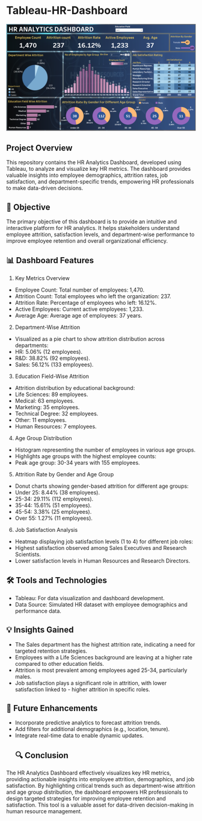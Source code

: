 # Tableau-HR-Dashboard
![view HR Dashboard](https://github.com/reehansyed/Tableau-HR-Dashboard/blob/main/HR%20ANALYTICS%20DASHBOARD.png)
## Project Overview
This repository contains the HR Analytics Dashboard, developed using Tableau, to analyze and visualize key HR metrics. The dashboard provides valuable insights into employee demographics, attrition rates, job satisfaction, and department-specific trends, empowering HR professionals to make data-driven decisions.

## 🎯 Objective
The primary objective of this dashboard is to provide an intuitive and interactive platform for HR analytics. It helps stakeholders understand employee attrition, satisfaction levels, and department-wise performance to improve employee retention and overall organizational efficiency.

## 📊 Dashboard Features
1. Key Metrics Overview
- Employee Count: Total number of employees: 1,470.
- Attrition Count: Total employees who left the organization: 237.
- Attrition Rate: Percentage of employees who left: 16.12%.
- Active Employees: Current active employees: 1,233.
- Average Age: Average age of employees: 37 years.
2. Department-Wise Attrition
- Visualized as a pie chart to show attrition distribution across departments:
- HR: 5.06% (12 employees).
- R&D: 38.82% (92 employees).
- Sales: 56.12% (133 employees).
3. Education Field-Wise Attrition
- Attrition distribution by educational background:
- Life Sciences: 89 employees.
- Medical: 63 employees.
- Marketing: 35 employees.
- Technical Degree: 32 employees.
- Other: 11 employees.
- Human Resources: 7 employees.
4. Age Group Distribution
- Histogram representing the number of employees in various age groups.
- Highlights age groups with the highest employee counts:
- Peak age group: 30-34 years with 155 employees.
5. Attrition Rate by Gender and Age Group
- Donut charts showing gender-based attrition for different age groups:
- Under 25: 8.44% (38 employees).
- 25-34: 29.11% (112 employees).
- 35-44: 15.61% (51 employees).
- 45-54: 3.38% (25 employees).
- Over 55: 1.27% (11 employees).
6. Job Satisfaction Analysis
- Heatmap displaying job satisfaction levels (1 to 4) for different job roles:
- Highest satisfaction observed among Sales Executives and Research Scientists.
- Lower satisfaction levels in Human Resources and Research Directors.
## 🛠️ Tools and Technologies
- Tableau: For data visualization and dashboard development.
- Data Source: Simulated HR dataset with employee demographics and performance data.
## 💡 Insights Gained
- The Sales department has the highest attrition rate, indicating a need for targeted retention strategies.
- Employees with a Life Sciences background are leaving at a higher rate compared to other 
education fields.
- Attrition is most prevalent among employees aged 25-34, particularly males.
- Job satisfaction plays a significant role in attrition, with lower satisfaction linked to - higher attrition in specific roles.
## 📝 Future Enhancements
- Incorporate predictive analytics to forecast attrition trends.
- Add filters for additional demographics (e.g., location, tenure).
- Integrate real-time data to enable dynamic updates.
  ## 🔍 Conclusion
The HR Analytics Dashboard effectively visualizes key HR metrics, providing actionable insights into employee attrition, demographics, and job satisfaction. By highlighting critical trends such as department-wise attrition and age group distribution, the dashboard empowers HR professionals to design targeted strategies for improving employee retention and satisfaction. This tool is a valuable asset for data-driven decision-making in human resource management.
